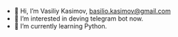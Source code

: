 - 👋 Hi, I’m Vasiliy Kasimov, basilio.kasimov@gmail.com
- 👀 I’m interested in deving telegram bot now.
- 🌱 I’m currently learning Python.


<!---
basilio-kasimov/basilio-kasimov is a ✨ special ✨ repository because its `README.md` (this file) appears on your GitHub profile.
You can click the Preview link to take a look at your changes.
--->

